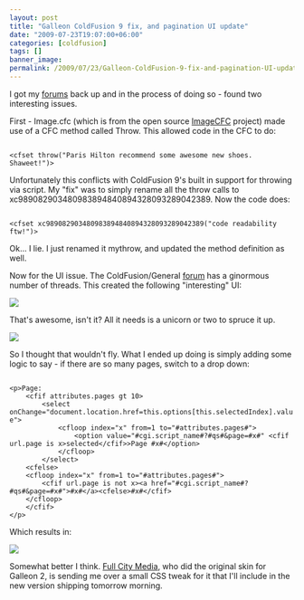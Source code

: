 ```yaml
---
layout: post
title: "Galleon ColdFusion 9 fix, and pagination UI update"
date: "2009-07-23T19:07:00+06:00"
categories: [coldfusion]
tags: []
banner_image: 
permalink: /2009/07/23/Galleon-ColdFusion-9-fix-and-pagination-UI-update
---
```


<p>
I got my <a href="http://www.raymondcamden.com/forums">forums</a> back up and in the process of doing so - found two interesting issues. 
</p>
<p>
First - Image.cfc (which is from the open source <a href="http://www.opensourcecf.com/imagecfc/">ImageCFC</a> project) made use of a CFC method called Throw. This allowed code in the CFC to do:
</p>

<p>
<code>
&lt;cfset throw("Paris Hilton recommend some awesome new shoes. Shaweet!")&gt;
</code>
</p>

<p>
Unfortunately this conflicts with ColdFusion 9's built in support for throwing via script. My "fix" was to simply rename all the throw calls to xc989082903480983894840894328093289042389. Now the code does:
</p>

<code>
&lt;cfset xc989082903480983894840894328093289042389("code readability ftw!")&gt;
</code>

<p>
Ok... I lie. I just renamed it mythrow, and updated the method definition as well. 
</p>

<p>
Now for the UI issue. The ColdFusion/General <a href="http://www.coldfusionjedi.com/forums/threads.cfm?forumid=55295D16-0237-9D67-543513A1C4C22E25">forum</a> has a ginormous number of threads. This created the following "interesting" UI:
</p>

<p>
<img src="https://static.raymondcamden.com/images/cfjedi/Picture 249.png" />
</p>

<p>
That's awesome, isn't it? All it needs is a unicorn or two to spruce it up.
</p>

<p>
<img src="https://static.raymondcamden.com/images/cfjedi/image_1248387116520.jpg" />
</p>

<p>
So I thought that wouldn't fly. What I ended up doing is simply adding some logic to say - if there are so many pages, switch to a drop down:
</p>

<code>
&lt;p&gt;Page:
	&lt;cfif attributes.pages gt 10&gt;
		&lt;select onChange="document.location.href=this.options[this.selectedIndex].value"&gt;
			&lt;cfloop index="x" from=1 to="#attributes.pages#"&gt;
				&lt;option value="#cgi.script_name#?#qs#&page=#x#" &lt;cfif url.page is x&gt;selected&lt;/cfif&gt;&gt;Page #x#&lt;/option&gt;
			&lt;/cfloop&gt;
		&lt;/select&gt;
	&lt;cfelse&gt;
	&lt;cfloop index="x" from=1 to="#attributes.pages#"&gt;
		&lt;cfif url.page is not x&gt;&lt;a href="#cgi.script_name#?#qs#&page=#x#"&gt;#x#&lt;/a&gt;&lt;cfelse&gt;#x#&lt;/cfif&gt;
	&lt;/cfloop&gt;
	&lt;/cfif&gt;
&lt;/p&gt;	
</code>

<p>
Which results in:
</p>

<p>
<img src="https://static.raymondcamden.com/images/cfjedi/Picture 333.png" />
</p>

<p>
Somewhat better I think. <a href="http://www.fullcitymedia.com">Full City Media</a>, who did the original skin for Galleon 2, is sending me over a small CSS tweak for it that I'll include in the new version shipping tomorrow morning.
</p>